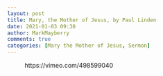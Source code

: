 ```yaml
---
layout: post
title: Mary, the Mother of Jesus, by Paul Linden
date: 2021-01-03 09:30
author: MarkMayberry
comments: true
categories: [Mary the Mother of Jesus, Sermon]
---
```

<!-- wp:embed {"url":"https://vimeo.com/498599040","type":"video","providerNameSlug":"vimeo","responsive":true,"className":"wp-embed-aspect-4-3 wp-has-aspect-ratio"} -->
<figure class="wp-block-embed is-type-video is-provider-vimeo wp-block-embed-vimeo wp-embed-aspect-4-3 wp-has-aspect-ratio"><div class="wp-block-embed__wrapper">
https://vimeo.com/498599040
</div></figure>
<!-- /wp:embed -->
